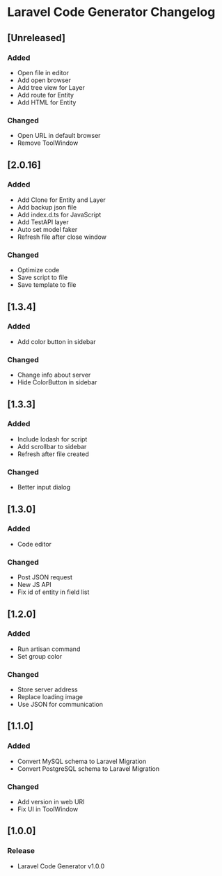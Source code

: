 <!-- Keep a Changelog guide -> https://keepachangelog.com -->

# Laravel Code Generator Changelog


## [Unreleased]
### Added
- Open file in editor
- Add open browser
- Add tree view for Layer
- Add route for Entity
- Add HTML for Entity

### Changed
- Open URL in default browser
- Remove ToolWindow


## [2.0.16]
### Added
- Add Clone for Entity and Layer
- Add backup json file
- Add index.d.ts for JavaScript
- Add TestAPI layer
- Auto set model faker
- Refresh file after close window

### Changed
- Optimize code
- Save script to file
- Save template to file


## [1.3.4]
### Added
- Add color button in sidebar

### Changed
- Change info about server
- Hide ColorButton in sidebar


## [1.3.3]
### Added 
- Include lodash for script
- Add scrollbar to sidebar
- Refresh after file created

### Changed 
- Better input dialog


## [1.3.0]
### Added
- Code editor

### Changed
- Post JSON request
- New JS API
- Fix id of entity in field list


## [1.2.0]
### Added
- Run artisan command
- Set group color

### Changed
- Store server address
- Replace loading image
- Use JSON for communication


## [1.1.0]
### Added
- Convert MySQL schema to Laravel Migration
- Convert PostgreSQL schema to Laravel Migration

### Changed
- Add version in web URI
- Fix UI in ToolWindow


## [1.0.0]
### Release
- Laravel Code Generator v1.0.0
